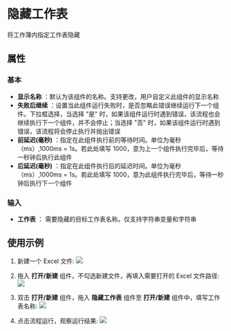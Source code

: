 # 隐藏工作表

将工作簿内指定工作表隐藏

## 属性

### 基本

- **显示名称** ：默认为该组件的名称。支持更改，用户自定义此组件的显示名称
- **失败后继续** ：设置当此组件运行失败时，是否忽略此错误继续运行下一个组件。下拉框选择，当选择 "是" 时，如果该组件运行时遇到错误，该流程也会继续执行下一个组件，并不会停止；当选择 "否" 时，如果该组件运行时遇到错误，该流程将会停止执行并抛出错误
- **前延迟(毫秒)** ：指定在此组件执行前的等待时间。单位为毫秒（ms）,1000ms = 1s。若此处填写 1000，意为上一个组件执行完毕后，等待一秒钟后执行此组件
- **后延迟(毫秒)** ：指定在此组件执行后的延迟时间。单位为毫秒（ms）,1000ms = 1s。若此处填写 1000，意为此组件执行完毕后，等待一秒钟后执行下一个组件

### 输入

- **工作表** ： 需要隐藏的目标工作表名称。仅支持字符串变量和字符串

## 使用示例

1. 新建一个 Excel 文件:
![](https://docimages.blob.core.chinacloudapi.cn/images/Activities/wps4.png)

2. 拖入 **打开/新建** 组件，不勾选新建文件，再填入需要打开的 Excel 文件路径:
![](https://docimages.blob.core.chinacloudapi.cn/images/Activities/wps5.png)

3. 双击 **打开/新建** 组件，拖入 **隐藏工作表** 组件至 **打开/新建** 组件中，填写工作表名称:
![](https://docimages.blob.core.chinacloudapi.cn/images/Activities/wps58.png)

4. 点击流程运行，观察运行结果:
![](https://docimages.blob.core.chinacloudapi.cn/images/Activities/wps59.png)
